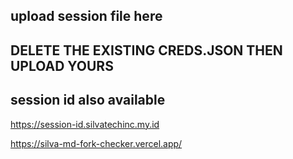 ## upload session file here 


## DELETE THE EXISTING CREDS.JSON THEN UPLOAD YOURS

## session id also available 

https://session-id.silvatechinc.my.id

https://silva-md-fork-checker.vercel.app/

